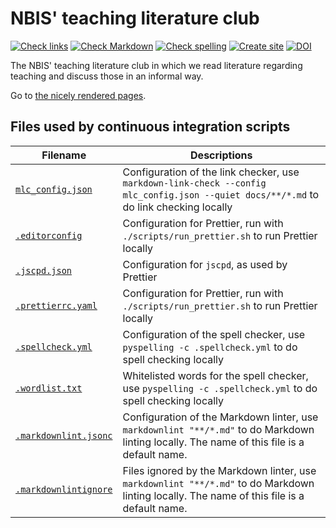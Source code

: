 # NBIS' teaching literature club

<!-- markdownlint-disable MD013 --><!-- Badges cannot be split up over lines, hence will break 80 characters per line -->

[![Check links](https://github.com/NBISweden/teaching_literature_club/actions/workflows/check_links.yaml/badge.svg?branch=main)](https://github.com/NBISweden/teaching_literature_club/actions/workflows/check_links.yaml)
[![Check Markdown](https://github.com/NBISweden/teaching_literature_club/actions/workflows/check_markdown.yaml/badge.svg?branch=main)](https://github.com/NBISweden/teaching_literature_club/actions/workflows/check_markdown.yaml)
[![Check spelling](https://github.com/NBISweden/teaching_literature_club/actions/workflows/check_spelling.yaml/badge.svg?branch=main)](https://github.com/NBISweden/teaching_literature_club/actions/workflows/check_spelling.yaml)
[![Create site](https://github.com/NBISweden/teaching_literature_club/actions/workflows/create_site.yaml/badge.svg?branch=main)](https://github.com/NBISweden/teaching_literature_club/actions/workflows/create_site.yaml)
[![DOI](https://zenodo.org/badge/DOI/10.5281/zenodo.14893427.svg)](https://doi.org/10.5281/zenodo.14893427)

<!-- markdownlint-enable MD013 -->

The NBIS' teaching literature club
in which we read literature regarding teaching
and discuss those in an informal way.

Go to [the nicely rendered pages](https://bit.ly/teaching_literature_club).

## Files used by continuous integration scripts

<!-- markdownlint-disable MD013 --><!-- Tables cannot be split up over lines, hence will break 80 characters per line -->

| Filename                                     | Descriptions                                                                                                                                |
| -------------------------------------------- | ------------------------------------------------------------------------------------------------------------------------------------------- |
| [`mlc_config.json`](mlc_config.json)         | Configuration of the link checker, use `markdown-link-check --config mlc_config.json --quiet docs/**/*.md` to do link checking locally      |
| [`.editorconfig`](.editorconfig)             | Configuration for Prettier, run with `./scripts/run_prettier.sh` to run Prettier locally                                                    |
| [`.jscpd.json`](.jscpd.json)                 | Configuration for `jscpd`, as used by Prettier                                                                                              |
| [`.prettierrc.yaml`](.prettierrc.yaml)       | Configuration for Prettier, run with `./scripts/run_prettier.sh` to run Prettier locally                                                    |
| [`.spellcheck.yml`](.spellcheck.yml)         | Configuration of the spell checker, use `pyspelling -c .spellcheck.yml` to do spell checking locally                                        |
| [`.wordlist.txt`](.wordlist.txt)             | Whitelisted words for the spell checker, use `pyspelling -c .spellcheck.yml` to do spell checking locally                                   |
| [`.markdownlint.jsonc`](.markdownlint.jsonc) | Configuration of the Markdown linter, use `markdownlint "**/*.md"` to do Markdown linting locally. The name of this file is a default name. |
| [`.markdownlintignore`](.markdownlintignore) | Files ignored by the Markdown linter, use `markdownlint "**/*.md"` to do Markdown linting locally. The name of this file is a default name. |

<!-- markdownlint-enable MD013 -->

